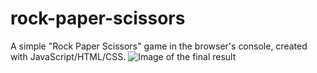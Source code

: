 # rock-paper-scissors
A simple "Rock Paper Scissors" game in the browser's console, created with JavaScript/HTML/CSS.
![Image of the final result](https://i.imgur.com/DxVeLrB.png)
